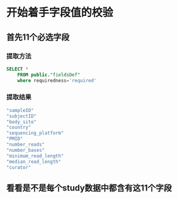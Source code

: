 # 开始着手字段值的校验

## 首先11个必选字段

### 提取方法

```sql
SELECT *
	FROM public."fieldsDef"
	where requiredness='required'
```

### 提取结果

```bash
"sampleID"
"subjectID"
"body_site"
"country"
"sequencing_platform"
"PMID"
"number_reads"
"number_bases"
"minimum_read_length"
"median_read_length"
"curator"
```

## 看看是不是每个study数据中都含有这11个字段

